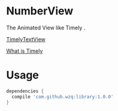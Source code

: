 # NumberView

The Animated View like Timely .

[TimelyTextView][1]

[What is Timely][2]

# Usage

```groovy
dependencies {
  compile 'com.github.wzq:library:1.0.0'
}
```

[1]:https://github.com/adnan-SM/TimelyTextView
[2]:http://sriramramani.wordpress.com/2013/10/14/number-tweening/
